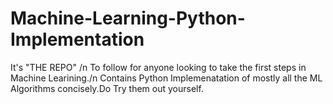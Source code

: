 # Machine-Learning-Python-Implementation
It's "THE REPO" /n
To follow for anyone looking to take the first steps in Machine Learining./n
Contains Python Implemenatation of mostly all the ML Algorithms concisely.Do Try them out yourself.
